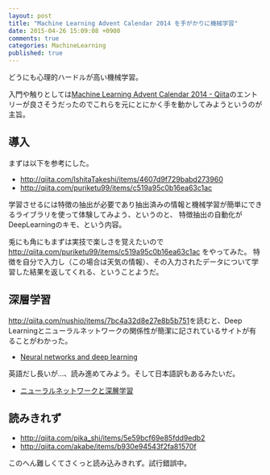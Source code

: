 ```yaml
---
layout: post
title: "Machine Learning Advent Calendar 2014 を手がかりに機械学習"
date: 2015-04-26 15:09:08 +0900
comments: true
categories: MachineLearning
published: true
---
```



どうにも心理的ハードルが高い機械学習。

入門や触りとしては[Machine Learning Advent Calendar 2014 - Qiita](http://qiita.com/advent-calendar/2014/machinelearning)のエントリーが良さそうだったのでこれらを元にとにかく手を動かしてみようというのが主旨。


## 導入

まずは以下を参考にした。

- <http://qiita.com/IshitaTakeshi/items/4607d9f729babd273960>
- <http://qiita.com/puriketu99/items/c519a95c0b16ea63c1ac>

学習させるには特徴の抽出が必要であり抽出済みの情報と機械学習が簡単にできるライブラリを使って体験してみよう、というのと、
特徴抽出の自動化がDeepLearningのキモ、という内容。

兎にも角にもまずは実技で楽しさを覚えたいので<http://qiita.com/puriketu99/items/c519a95c0b16ea63c1ac> をやってみた。
特徴を自分で入力し（この場合は天気の情報）、その入力されたデータについて学習した結果を返してくれる、ということようだ。

## 深層学習

<http://qiita.com/nushio/items/7bc4a32d8e27e8b5b751>を読むと、Deep Learningとニューラルネットワークの関係性が簡潔に記されているサイトが有ることがわかった。

- [Neural networks and deep learning](http://neuralnetworksanddeeplearning.com/)

英語だし長いが…、読み進めてみよう。そして日本語訳もあるみたいだ。

- [ニューラルネットワークと深層学習](http://nnadl-ja.github.io/nnadl_site_ja/index.html)


## 読みきれず

- <http://qiita.com/pika_shi/items/5e59bcf69e85fdd9edb2>
- <http://qiita.com/akabe/items/b930e94543f2fa81570f>

このへん難しくてさくっと読み込みきれず。試行錯誤中。
